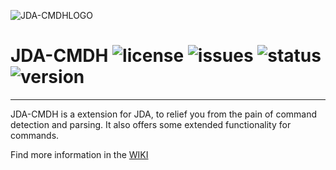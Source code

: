 ![JDA-CMDHLOGO](https://flexusma.de/wp-content/uploads/2019/12/logo_transparent.png)

# JDA-CMDH ![license](https://img.shields.io/github/license/Flexusma/JDA-CMDH) ![issues](https://img.shields.io/github/issues/Flexusma/JDA-CMDH) ![status](https://img.shields.io/github/workflow/status/Flexusma/JDA-CMDH/main-test) ![version](https://img.shields.io/github/v/release/Flexusma/JDA-CMDH)
***
JDA-CMDH is a extension for JDA, to relief you from the pain of command detection and parsing. It also offers some extended functionality for commands.

Find more information in the [WIKI](https://github.com/Flexusma/JDA-CMDH/wiki)
